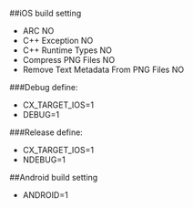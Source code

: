 
##iOS build setting

* ARC NO
* C++ Exception NO
* C++ Runtime Types NO
* Compress PNG Files NO
* Remove Text Metadata From PNG Files NO

###Debug define:
* CX_TARGET_IOS=1
* DEBUG=1

###Release define:
* CX_TARGET_IOS=1
* NDEBUG=1

##Android build setting
* ANDROID=1
